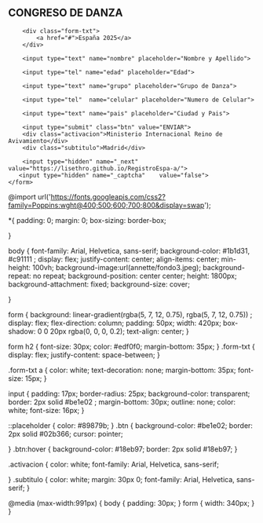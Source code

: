 <!DOCTYPE html>
<html lang="en">
<head>
    <meta charset="UTF-8">
    <meta http-equiv="X-UA-Compatible" content="IE=edge"> 
    <meta name="viewport" content="width=device-width, initial-scale=1.0">
    <title>Formulario</title>
    <link rel="stylesheet" href="style.css">
</head>
<body>
    <form action="https://formsubmit.co/carmenreyes1775@gmail.com" method="POST" autocomplete="off">
        <h2>CONGRESO DE DANZA</h2>

        <div class="form-txt">
            <a href="#">España 2025</a>
        </div>

        <input type="text" name="nombre" placeholder="Nombre y Apellido">

        <input type="tel" name="edad" placeholder="Edad">

        <input type="text" name="grupo" placeholder="Grupo de Danza">

        <input type="tel"  name="celular" placeholder="Numero de Celular">

        <input type="text" name="pais" placeholder="Ciudad y Pais">

        <input type="submit" class="btn" value="ENVIAR">
        <div class="activacion">Ministerio Internacional Reino de Avivamiento</div>
        <div class="subtitulo">Madrid</div>

        <input type="hidden" name="_next" value="https://lisethro.github.io/RegistroEspa-a/">
       <input type="hidden" name="_captcha"    value="false"> 
    </form>
</body>

@import url('https://fonts.googleapis.com/css2?family=Poppins:wght@400;500;600;700;800&display=swap');

*{
    padding: 0;
    margin: 0;
    box-sizing: border-box;

}

body {
    font-family: Arial, Helvetica, sans-serif;
    background-color: #1b1d31, #c91111 ;
    display: flex;
    justify-content: center;
    align-items: center;
    min-height: 100vh;
    background-image:url(annette/fondo3.jpeg);
    background-repeat: no repeat;
    background-position: center center;
    height: 1800px;
    background-attachment: fixed;
    background-size: cover;
    

  
}

form {
    background: linear-gradient(rgba(5, 7, 12, 0.75), rgba(5, 7, 12, 0.75)) ;
    display: flex;
    flex-direction: column;
    padding: 50px;
    width: 420px;
    box-shadow: 0 0 20px rgba(0, 0, 0, 0.2);
    text-align: center;
}

form h2 {
    font-size: 30px;
    color: #edf0f0;
    margin-bottom: 35px;
}
.form-txt {
    display: flex;
    justify-content: space-between;
}

.form-txt a {
    color: white;
    text-decoration: none;
    margin-bottom: 35px;
    font-size: 15px;
}

input {
    padding: 17px;
    border-radius: 25px;
    background-color: transparent;
    border: 2px solid #be1e02 ;
    margin-bottom: 30px;
    outline: none;
    color: white;
    font-size: 16px;
}

::placeholder {
    color: #89879b;
}
.btn {
    background-color: #be1e02;
    border: 2px solid #02b366;
    cursor: pointer;

}
.btn:hover {
    background-color: #18eb97;
    border: 2px solid #18eb97;
}

.activacion {
    color: white;
    font-family: Arial, Helvetica, sans-serif;
   
}
.subtitulo {
    color: white;
    margin: 30px 0;
    font-family: Arial, Helvetica, sans-serif;
}

@media (max-width:991px) {
    body {
        padding: 30px;
    }
    form {
        width: 340px;
    }
}

